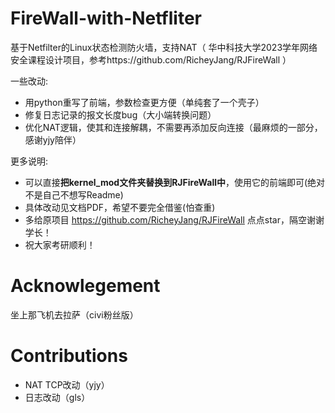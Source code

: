 # FireWall-with-Netfliter

基于Netfilter的Linux状态检测防火墙，支持NAT（ 华中科技大学2023学年网络安全课程设计项目，参考https://github.com/RicheyJang/RJFireWall ）

一些改动:
- 用python重写了前端，参数检查更方便（单纯套了一个壳子）
- 修复日志记录的报文长度bug（大小端转换问题）
- 优化NAT逻辑，使其和连接解耦，不需要再添加反向连接（最麻烦的一部分，感谢yjy陪伴）


更多说明:
- 可以直接**把kernel_mod文件夹替换到RJFireWall中**，使用它的前端即可(绝对不是自己不想写Readme)
- 具体改动见文档PDF，希望不要完全借鉴(怕查重)
- 多给原项目 https://github.com/RicheyJang/RJFireWall 点点star，隔空谢谢学长！
- 祝大家考研顺利！

# Acknowlegement
坐上那飞机去拉萨（civi粉丝版）

# Contributions
- NAT TCP改动（yjy）
- 日志改动（gls）
